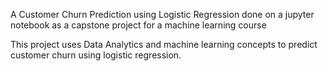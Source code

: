 A Customer Churn Prediction using Logistic Regression done on a jupyter notebook as a capstone project for a machine learning course

This project uses Data Analytics and machine learning concepts to predict customer churn using logistic regression.
